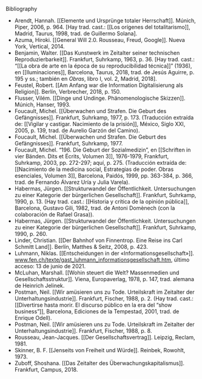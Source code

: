 Bibliography

- Arendt, Hannah. [[Elemente und Ursprünge totaler Herrschaft]]. Múnich, Piper, 2006, p. 964. [Hay trad. cast.: [[Los orígenes del totalitarismo]], Madrid, Taurus, 1998, trad. de Guillermo Solana].
- Azuma, Hiroki. [[General Will 2.0. Rousseau, Freud, Google]]. Nueva York, Vertical, 2014.
- Benjamin, Walter. [[Das Kunstwerk im Zeitalter seiner technischen Reproduzierbarkeit]]. Frankfurt, Suhrkamp, 1963, p. 36. [Hay trad. cast.: “[[La obra de arte en la época de su reproducibilidad técnica]]” (1936), en [[Iluminaciones]], Barcelona, Taurus, 2018, trad. de Jesús Aguirre, p. 195 y ss.; también en _Obras_, libro I, vol. 2, Madrid, 2018].
- Feustel, Robert. [[Am Anfang war die Information Digitalisierung als Religion]]. Berlín, Verbrecher, 2018, p. 150.
- Flusser, Vilém. [[Dinge und Undinge. Phänomenologische Skizzen]]. Múnich, Hanser, 1993.
- Foucault, Michel. [[Überwachen und Strafen. Die Geburt des Gefängnisses]]. Frankfurt, Suhrkamp, 1977, p. 173. (Traducción extraída de: [[Vigilar y castigar. Nacimiento de la prisión]], México, Siglo XXI, 2005, p. 139, trad. de Aurelio Garzón del Camino).
- Foucault, Michel. [[Überwachen und Strafen. Die Geburt des Gefängnisses]]. Frankfurt, Suhrkamp, 1977.
- Foucault, Michel. “196. Die Geburt der Sozialmedizin”, en [[Schriften in vier Bänden. Dits et Écrits, Volumen 3]], 1976-1979, Frankfurt, Suhrkamp, 2003, pp. 272-297; aquí, p. 275. (Traducción extraída de: [[Nacimiento de la medicina social, Estrategias de poder. Obras esenciales, Volumen 3]], Barcelona, Paidós, 1999, pp. 363-384, p. 366, trad. de Fernando Álvarez Uría y Julia Varela).
- Habermas, Jürgen. [[Strukturwandel der Öffentlichkeit. Untersuchungen zu einer Kategorie der bürgerlichen Gesellschaft]]. Frankfurt, Suhrkamp, 1990, p. 13. (Hay trad. cast.: [[Historia y crítica de la opinión pública]], Barcelona, Gustavo Gili, 1982, trad. de Antoni Domènech (con la colaboración de Rafael Grasa)).
- Habermas, Jürgen. [[Strukturwandel der Öffentlichkeit. Untersuchungen zu einer Kategorie der bürgerlichen Gesellschaft]]. Frankfurt, Suhrkamp, 1990, p. 260.
- Linder, Christian. [[Der Bahnhof von Finnentrop. Eine Reise ins Carl Schmitt Land]]. Berlín, Matthes & Seitz, 2008, p. 423.
- Luhmann, Niklas. [[Entscheidungen in der «Informationsgesellschaft»]]. www.fen.ch/texte/gast_luhmann_informationsgesellschaft.htm, último acceso: 13 de junio de 2021.
- McLuhan, Marshall. [[Wohin steuert die Welt? Massenmedien und Gesellschaftsstruktur]]. Viena, Europaverlag, 1978, p. 147, trad. alemana de Heinrich Jelinek.
- Postman, Neil. [[Wir amüsieren uns zu Tode. Urteilskraft im Zeitalter der Unterhaltungsindustrie]]. Frankfurt, Fischer, 1988, p. 2. (Hay trad. cast.: [[Divertirse hasta morir. El discurso público en la era del “show business”]], Barcelona, Ediciones de la Tempestad, 2001, trad. de Enrique Odell).
- Postman, Neil. [[Wir amüsieren uns zu Tode. Urteilskraft im Zeitalter der Unterhaltungsindustrie]]. Frankfurt, Fischer, 1988, p. 8.
- Rousseau, Jean-Jacques. [[Der Gesellschaftsvertrag]]. Leipzig, Reclam, 1981.
- Skinner, B. F. [[Jenseits von Freiheit und Würde]]. Reinbek, Rowohlt, 1973.
- Zuboff, Shoshana. [[Das Zeitalter des Überwachungskapitalismus]]. Frankfurt, Campus, 2018.
